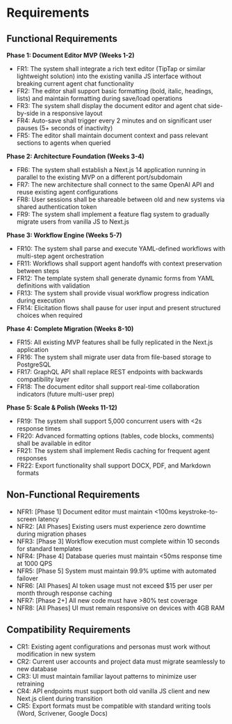 # Requirements

## Functional Requirements

**Phase 1: Document Editor MVP (Weeks 1-2)**
- FR1: The system shall integrate a rich text editor (TipTap or similar lightweight solution) into the existing vanilla JS interface without breaking current agent chat functionality
- FR2: The editor shall support basic formatting (bold, italic, headings, lists) and maintain formatting during save/load operations
- FR3: The system shall display the document editor and agent chat side-by-side in a responsive layout
- FR4: Auto-save shall trigger every 2 minutes and on significant user pauses (5+ seconds of inactivity)
- FR5: The editor shall maintain document context and pass relevant sections to agents when queried

**Phase 2: Architecture Foundation (Weeks 3-4)**
- FR6: The system shall establish a Next.js 14 application running in parallel to the existing MVP on a different port/subdomain
- FR7: The new architecture shall connect to the same OpenAI API and reuse existing agent configurations
- FR8: User sessions shall be shareable between old and new systems via shared authentication token
- FR9: The system shall implement a feature flag system to gradually migrate users from vanilla JS to Next.js

**Phase 3: Workflow Engine (Weeks 5-7)**
- FR10: The system shall parse and execute YAML-defined workflows with multi-step agent orchestration
- FR11: Workflows shall support agent handoffs with context preservation between steps
- FR12: The template system shall generate dynamic forms from YAML definitions with validation
- FR13: The system shall provide visual workflow progress indication during execution
- FR14: Elicitation flows shall pause for user input and present structured choices when required

**Phase 4: Complete Migration (Weeks 8-10)**
- FR15: All existing MVP features shall be fully replicated in the Next.js application
- FR16: The system shall migrate user data from file-based storage to PostgreSQL
- FR17: GraphQL API shall replace REST endpoints with backwards compatibility layer
- FR18: The document editor shall support real-time collaboration indicators (future multi-user prep)

**Phase 5: Scale & Polish (Weeks 11-12)**
- FR19: The system shall support 5,000 concurrent users with <2s response times
- FR20: Advanced formatting options (tables, code blocks, comments) shall be available in editor
- FR21: The system shall implement Redis caching for frequent agent responses
- FR22: Export functionality shall support DOCX, PDF, and Markdown formats

## Non-Functional Requirements

- NFR1: [Phase 1] Document editor must maintain <100ms keystroke-to-screen latency
- NFR2: [All Phases] Existing users must experience zero downtime during migration phases
- NFR3: [Phase 3] Workflow execution must complete within 10 seconds for standard templates
- NFR4: [Phase 4] Database queries must maintain <50ms response time at 1000 QPS
- NFR5: [Phase 5] System must maintain 99.9% uptime with automated failover
- NFR6: [All Phases] AI token usage must not exceed $15 per user per month through response caching
- NFR7: [Phase 2+] All new code must have >80% test coverage
- NFR8: [All Phases] UI must remain responsive on devices with 4GB RAM

## Compatibility Requirements

- CR1: Existing agent configurations and personas must work without modification in new system
- CR2: Current user accounts and project data must migrate seamlessly to new database
- CR3: UI must maintain familiar layout patterns to minimize user retraining
- CR4: API endpoints must support both old vanilla JS client and new Next.js client during transition
- CR5: Export formats must be compatible with standard writing tools (Word, Scrivener, Google Docs)
